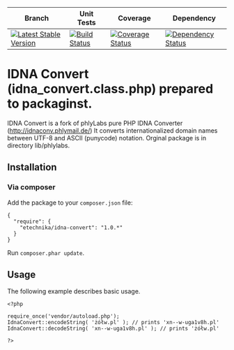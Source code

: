 | Branch | Unit Tests | Coverage | Dependency |
| ------ | ---------- | -------- | ---------- |
| [![Latest Stable Version](https://poser.pugx.org/etechnika/idna-convert/v/stable.png)](https://packagist.org/packages/etechnika/idna-convert) | [![Build Status](https://travis-ci.org/etechnika/idna-convert.png?branch=master)](https://travis-ci.org/etechnika/idna-convert) | [![Coverage Status](https://coveralls.io/repos/etechnika/idna-convert/badge.png)](https://coveralls.io/r/etechnika/idna-convert) | [![Dependency Status](https://www.versioneye.com/user/projects/5287838f632bac73d4000007/badge.png)](https://www.versioneye.com/user/projects/5287838f632bac73d4000007) |

IDNA Convert (idna_convert.class.php) prepared to packaginst.
============

IDNA Convert is a fork of phlyLabs pure PHP IDNA Converter (http://idnaconv.phlymail.de/)
It converts  internationalized domain names between UTF-8 and ASCII (punycode) notation.
Orginal package is in directory lib/phlylabs.

## Installation

### Via composer

Add the package to your `composer.json` file:


    {
      "require": {
        "etechnika/idna-convert": "1.0.*"
      }
    }

Run `composer.phar update`.

## Usage

The following example describes basic usage.

	<?php

	require_once('vendor/autoload.php');
    IdnaConvert::encodeString( 'żółw.pl' ); // prints 'xn--w-uga1v8h.pl'
    IdnaConvert::decodeString( 'xn--w-uga1v8h.pl' ); // prints 'żółw.pl'

	?>